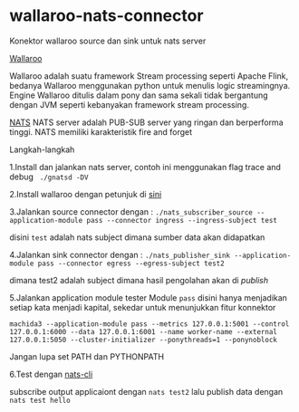  # wallaroo-nats-connector
Konektor wallaroo source dan sink untuk nats server

[Wallaroo](https://github.com/wallaroolabs/wallaroo)

Wallaroo adalah suatu framework Stream processing seperti Apache Flink, bedanya Wallaroo menggunakan python untuk menulis logic streamingnya. Engine Wallaroo ditulis dalam pony dan sama sekali tidak bergantung dengan JVM seperti kebanyakan framework stream processing.

[NATS](https://github.com/nats-io/gnatsd)
NATS server adalah PUB-SUB server yang ringan dan berperforma tinggi. NATS memiliki karakteristik fire and forget

Langkah-langkah

1.Install dan jalankan nats server, contoh ini menggunakan flag trace and debug
` ./gnatsd -DV`

2.Install wallaroo dengan petunjuk di [sini](https://docs.wallaroolabs.com/python-installation/python-wallaroo-up-installation-guide/)

3.Jalankan source connector dengan :
`./nats_subscriber_source --application-module pass --connector ingress --ingress-subject test`

disini `test` adalah nats subject dimana sumber data akan didapatkan

4.Jalankan sink connector dengan :
`./nats_publisher_sink --application-module pass --connector egress --egress-subject test2`

dimana test2 adalah subject dimana hasil pengolahan akan di *publish*

5.Jalankan application module tester
Module `pass` disini hanya menjadikan setiap kata menjadi kapital, sekedar untuk menunjukkan fitur konnektor

`machida3 --application-module pass --metrics 127.0.0.1:5001 --control 127.0.0.1:6000 --data 127.0.0.1:6001 --name worker-name --external 127.0.0.1:5050 --cluster-initializer --ponythreads=1 --ponynoblock`

Jangan lupa set PATH dan PYTHONPATH

6.Test dengan [nats-cli](https://github.com/kvartborg/nats-cli)

subscribe output applicaiont dengan `nats test2` lalu publish data dengan `nats test hello
`





 
